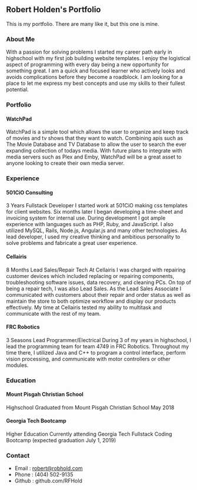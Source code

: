 ## Robert Holden's Portfolio

This is my portfolio. There are many like it, but this one is mine.

### About Me
With a passion for solving problems I started my career path early in highschool with my first job building website templates. I enjoy the logistical aspect of programming with every day being a new opportunity for something great. I am a quick and focused learner who actively looks and avoids complications before they become a roadblock. I am looking for a place to let me express my best concepts and use my skills to their fullest potential.

### Portfolio
#### WatchPad
WatchPad is a simple tool which allows the user to organize and keep track of movies and tv shows that they want to watch. Combining apis such as The Movie Database and TV Database to allow the user to search the ever expanding collection of todays media. With future plans to integrate with media servers such as Plex and Emby, WatchPad will be a great asset to anyone looking to create their own media server.

### Experience

#### 501CiO Consulting
3 Years Fullstack Developer
I started work at 501CiO making css templates for client websites. Six months later I began developing a time-sheet and invoicing system for internal use. During development I got ample experience with languages such as PHP, Ruby, and JavaScript. I also utilized MySQL, Rails, Node.js, Angular.js and many other technologies. As lead developer, I used my creative thinking and ambitious personality to solve problems and fabricate a great user experience.

#### Cellairis
8 Months Lead Sales/Repair Tech
At Cellairis I was charged with repairing customer devices which included replacing or repairing components, troubleshooting software issues, data recovery, and cleaning PCs. On top of being a repair tech, I was also Lead Sales. As the Lead Sales Associate I communicated with customers about their repair and order status as well as maintain the store to both optimize workflow and display our products effectively. My time at Cellairis tested my ability to multitask and communicate with the rest of my team.

#### FRC Robotics
3 Seasons Lead Programmer/Electrical
During 3 of my years in highschool, I lead the programming team for team 4749 in FRC Robotics. Throughout my time there, I utilized Java and C++ to program a control interface, perform vision processing, and communicate with motor controllers or other modules.

### Education
#### Mount Pisgah Christian School
Highschool
Graduated from Mount Pisgah Christian School May 2018

#### Georgia Tech Bootcamp
Higher Education
Currently attending Georgia Tech Fullstack Coding Bootcamp (expected graduation July 1, 2019)

### Contact

* Email : robert@robhold.com
* Phone : (404) 502-9135
* Github : github.com/RFHold